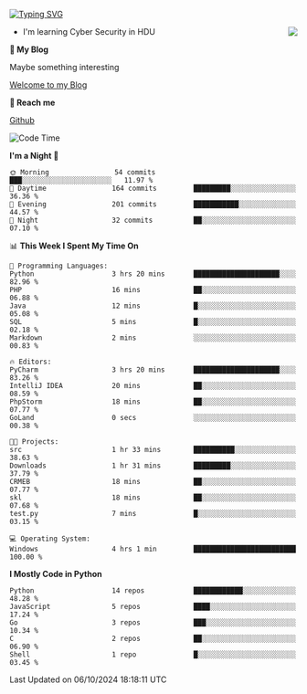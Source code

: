 [![Typing SVG](https://readme-typing-svg.herokuapp.com?font=Fira+Code&pause=1000&random=false&width=450&height=60&lines=Hello+%F0%9F%91%8B%F0%9F%8F%BB;I'm+JBNRZ)](https://git.io/typing-svg)

<a href="#">
  <img align="right" src="https://github-readme-stats.vercel.app/api?username=JBNRZ&show_icons=true&bg_color=15,f2f7fd,E0EAFC" />
</a>

- I'm learning Cyber Security in HDU

 **🌱 My Blog**

Maybe something interesting

[Welcome to my Blog](https://jbnrz.com.cn/)

 **💬 Reach me** 

[Github](https://github.com/JBNRZ)


<!--START_SECTION:waka-->
![Code Time](http://img.shields.io/badge/Code%20Time-692%20hrs%2056%20mins-blue)

**I'm a Night 🦉** 

```text
🌞 Morning                54 commits          ███░░░░░░░░░░░░░░░░░░░░░░   11.97 % 
🌆 Daytime                164 commits         █████████░░░░░░░░░░░░░░░░   36.36 % 
🌃 Evening                201 commits         ███████████░░░░░░░░░░░░░░   44.57 % 
🌙 Night                  32 commits          ██░░░░░░░░░░░░░░░░░░░░░░░   07.10 % 
```


📊 **This Week I Spent My Time On** 

```text
💬 Programming Languages: 
Python                   3 hrs 20 mins       █████████████████████░░░░   82.96 % 
PHP                      16 mins             ██░░░░░░░░░░░░░░░░░░░░░░░   06.88 % 
Java                     12 mins             █░░░░░░░░░░░░░░░░░░░░░░░░   05.08 % 
SQL                      5 mins              █░░░░░░░░░░░░░░░░░░░░░░░░   02.18 % 
Markdown                 2 mins              ░░░░░░░░░░░░░░░░░░░░░░░░░   00.83 % 

🔥 Editors: 
PyCharm                  3 hrs 20 mins       █████████████████████░░░░   83.26 % 
IntelliJ IDEA            20 mins             ██░░░░░░░░░░░░░░░░░░░░░░░   08.59 % 
PhpStorm                 18 mins             ██░░░░░░░░░░░░░░░░░░░░░░░   07.77 % 
GoLand                   0 secs              ░░░░░░░░░░░░░░░░░░░░░░░░░   00.38 % 

🐱‍💻 Projects: 
src                      1 hr 33 mins        ██████████░░░░░░░░░░░░░░░   38.63 % 
Downloads                1 hr 31 mins        █████████░░░░░░░░░░░░░░░░   37.79 % 
CRMEB                    18 mins             ██░░░░░░░░░░░░░░░░░░░░░░░   07.77 % 
skl                      18 mins             ██░░░░░░░░░░░░░░░░░░░░░░░   07.68 % 
test.py                  7 mins              █░░░░░░░░░░░░░░░░░░░░░░░░   03.15 % 

💻 Operating System: 
Windows                  4 hrs 1 min         █████████████████████████   100.00 % 
```

**I Mostly Code in Python** 

```text
Python                   14 repos            ████████████░░░░░░░░░░░░░   48.28 % 
JavaScript               5 repos             ████░░░░░░░░░░░░░░░░░░░░░   17.24 % 
Go                       3 repos             ███░░░░░░░░░░░░░░░░░░░░░░   10.34 % 
C                        2 repos             ██░░░░░░░░░░░░░░░░░░░░░░░   06.90 % 
Shell                    1 repo              █░░░░░░░░░░░░░░░░░░░░░░░░   03.45 % 
```




 Last Updated on 06/10/2024 18:18:11 UTC
<!--END_SECTION:waka-->
